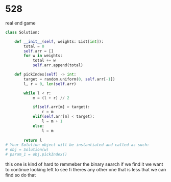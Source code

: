 # 528 

real end game 

```py
class Solution:

    def __init__(self, weights: List[int]):
        total = 0
        self.arr = []
        for w in weights: 
            total += w
            self.arr.append(total)

    def pickIndex(self) -> int:
        target = random.uniform(0, self.arr[-1])
        l, r = 0, len(self.arr)

        while l < r: 
            m = (l + r) // 2

            if(self.arr[m] > target):
                r = m
            elif(self.arr[m] < target):
                l = m + 1
            else:
                l = m
        
        return l
# Your Solution object will be instantiated and called as such:
# obj = Solution(w)
# param_1 = obj.pickIndex()
```
this one is kind of hard to remmeber the binary search if we find it we want to continue looking left to see fi theres any other one that 
is less that we can find 
so do that